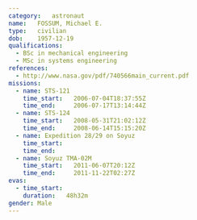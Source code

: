```yaml
---
category:	astronaut
name:	FOSSUM, Michael E.
type:	civilian
dob:	1957-12-19
qualifications:
  - BSc in mechanical engineering
  - MSc in systems engineering
references:
  - http://www.nasa.gov/pdf/740566main_current.pdf
missions:
  - name: STS-121
    time_start:   2006-07-04T18:37:55Z
    time_end:     2006-07-17T13:14:44Z
  - name: STS-124
    time_start:   2008-05-31T21:02:12Z
    time_end:     2008-06-14T15:15:20Z
  - name: Expedition 28/29 on Soyuz
    time_start:   
    time_end:     
  - name: Soyuz TMA-02M
    time_start:   2011-06-07T20:12Z
    time_end:     2011-11-22T02:27Z
evas:
  - time_start: 
    duration:   48h32m
gender:	Male
---
```

